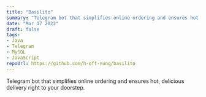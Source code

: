 ```yaml
---
title: "Basilito"
summary: "Telegram bot that simplifies online ordering and ensures hot, delicious delivery right to your doorstep."
date: "Mar 17 2022"
draft: false
tags:
- Java
- Telegram
- MySQL
- JavaScript
repoUrl: https://github.com/h-off-nung/basilito
---
```


Telegram bot that simplifies online ordering and ensures hot, delicious delivery right to your doorstep.